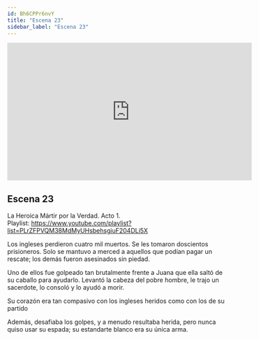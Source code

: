 ```yaml
---
id: Bh6CPPr6nvY
title: "Escena 23"
sidebar_label: "Escena 23"
---
```


<div class="video-float-container">
  <iframe
    width="560"
    height="315"
    src="https://www.youtube.com/embed/Bh6CPPr6nvY"
    title="YouTube video player"
    frameborder="0"
    allow="accelerometer; autoplay; clipboard-write; encrypted-media; gyroscope; picture-in-picture; web-share"
    referrerpolicy="strict-origin-when-cross-origin"
    allowfullscreen
  ></iframe>
</div>

## Escena 23

La Heroica Mártir por la Verdad. Acto 1.  
Playlist: https://www.youtube.com/playlist?list=PLrZFPVQM38MdMyUHsbehsgiuF204DLi5X

Los ingleses perdieron cuatro mil muertos. Se les tomaron doscientos prisioneros. Solo se mantuvo a merced a aquellos que podían pagar un rescate; los demás fueron asesinados sin piedad.

Uno de ellos fue golpeado tan brutalmente frente a Juana que ella saltó de su caballo para ayudarlo. Levantó la cabeza del pobre hombre, le trajo un sacerdote, lo consoló y lo ayudó a morir.

Su corazón era tan compasivo con los ingleses heridos como con los de su partido

Además, desafiaba los golpes, y a menudo resultaba herida, pero nunca quiso usar su espada; su estandarte blanco era su única arma.

